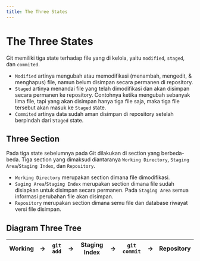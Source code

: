 ```yaml
---
title: The Three States
---
```


# The Three States

Git memiliki tiga state terhadap file yang di kelola, yaitu `modified`, `staged`, dan `commited`.

- `Modified` artinya mengubah atau memodifikasi (menambah, mengedit, & menghapus) file, namun belum disimpan secara permanen di repository.
- `Staged` artinya menandai file yang telah dimodifikasi dan akan disimpan secara permanen ke repository. Contohnya ketika mengubah sebanyak lima file, tapi yang akan disimpan hanya tiga file saja, maka tiga file tersebut akan masuk ke `Staged` state.
- `Commited` artinya data sudah aman disimpan di repository setelah berpindah dari `Staged` state.

## Three Section

Pada tiga state sebelumnya pada Git dilakukan di section yang berbeda-beda. Tiga section yang dimaksud diantaranya `Working Directory`, `Staging Area`/`Staging Index`, dan `Repository`.

- `Working Directory` merupakan section dimana file dimodifikasi. 
- `Saging Area`/`Staging Index` merupakan section dimana file sudah disiapkan untuk disimpan secara permanen. Pada `Staging Area` semua informasi perubahan file akan disimpan.
- `Repository` merupakan section dimana semu file dan database riwayat versi file disimpan.

## Diagram Three Tree

| Working | -> | `git add` | -> | Staging Index | -> | `git commit` | -> | Repository |
| ------- | -- | --------- | -- | ------------- | -- | ------------ | -- | ---------- |